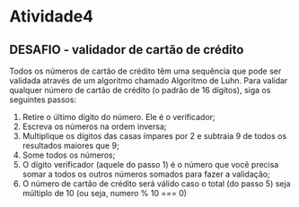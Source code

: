 # Atividade4

## DESAFIO - validador de cartão de crédito

Todos os números de cartão de crédito têm uma sequência que pode ser validada através de um 
algoritmo chamado Algoritmo de Luhn. Para validar qualquer número de cartão de crédito
(o padrão de 16 dígitos), siga os seguintes passos:

1. Retire o último dígito do número. Ele é o verificador;
2. Escreva os números na ordem inversa;
3. Multiplique os dígitos das casas ímpares por 2 e subtraia 9 de todos os resultados maiores que 9;
4. Some todos os números;
5. O dígito verificador (aquele do passo 1) é o número que você precisa somar a todos os outros 
números somados para fazer a validação;
6. O número de cartão de crédito será válido caso o total (do passo 5) seja múltiplo de 10 
(ou seja, numero % 10 === 0)
